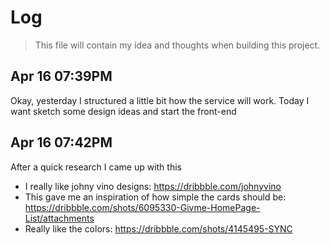# Log

> This file will contain my idea and thoughts when building this project.

## Apr 16 07:39PM

Okay, yesterday I structured a little bit how the service will work. Today I want sketch some design ideas and start the front-end

## Apr 16 07:42PM

After a quick research I came up with this

- I really like johny vino designs: https://dribbble.com/johnyvino
- This gave me an inspiration of how simple the cards should be: https://dribbble.com/shots/6095330-Givme-HomePage-List/attachments
- Really like the colors: https://dribbble.com/shots/4145495-SYNC
